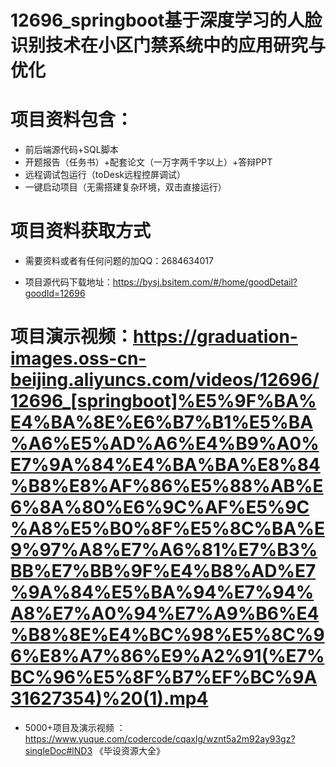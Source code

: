 #   12696_springboot基于深度学习的人脸识别技术在小区门禁系统中的应用研究与优化

#   项目资料包含：
*    前后端源代码+SQL脚本
*    开题报告（任务书）+配套论文（一万字两千字以上）+答辩PPT
*   远程调试包运行（toDesk远程控屏调试）
*   一键启动项目（无需搭建复杂环境，双击直接运行）


#   项目资料获取方式
*   需要资料或者有任何问题的加QQ：2684634017

*   项目源代码下载地址：https://bysj.bsitem.com/#/home/goodDetail?goodId=12696

#  项目演示视频：https://graduation-images.oss-cn-beijing.aliyuncs.com/videos/12696/12696_[springboot]%E5%9F%BA%E4%BA%8E%E6%B7%B1%E5%BA%A6%E5%AD%A6%E4%B9%A0%E7%9A%84%E4%BA%BA%E8%84%B8%E8%AF%86%E5%88%AB%E6%8A%80%E6%9C%AF%E5%9C%A8%E5%B0%8F%E5%8C%BA%E9%97%A8%E7%A6%81%E7%B3%BB%E7%BB%9F%E4%B8%AD%E7%9A%84%E5%BA%94%E7%94%A8%E7%A0%94%E7%A9%B6%E4%B8%8E%E4%BC%98%E5%8C%96%E8%A7%86%E9%A2%91(%E7%BC%96%E5%8F%B7%EF%BC%9A31627354)%20(1).mp4

*  5000+项目及演示视频 ：https://www.yuque.com/codercode/cqaxlg/wznt5a2m92ay93gz?singleDoc#lND3 《毕设资源大全》
